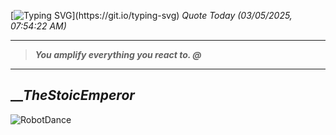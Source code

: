 [![Typing SVG](https://readme-typing-svg.herokuapp.com?font=Press+Start+2P&color=C2F784&size=35&width=900&height=100&lines=Hello+World%2C+I'm+Hung+!)](https://git.io/typing-svg) 
_Quote Today (03/05/2025, 07:54:22 AM)_
___
>**_You amplify everything you react to. @_**
___

## __**_TheStoicEmperor_**

![RobotDance](src/assets/images/robot-dancing-dribble.gif?style=center)
